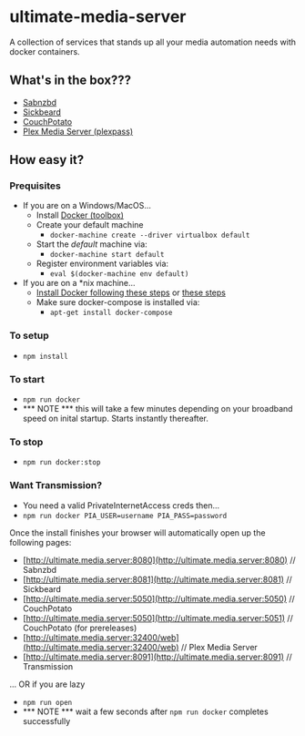 # ultimate-media-server
A collection of services that stands up all your media automation needs with docker containers.

## What's in the box???
* [Sabnzbd](http://sabnzbd.org)
* [Sickbeard](http://sickbeard.com)
* [CouchPotato](https://couchpota.to)
* [Plex Media Server (plexpass)](https://plex.tv)

## How easy it?

### Prequisites
* If you are on a Windows/MacOS...
  * Install [Docker (toolbox)](https://www.docker.com/toolbox)
  * Create your default machine
    * `docker-machine create --driver virtualbox default`
  * Start the _default_ machine via:
    * `docker-machine start default`
  * Register environment variables via:
    * `eval $(docker-machine env default)`
* If you are on a *nix machine...
  * [Install Docker following these steps](https://docs.docker.com/linux/step_one/) or [these steps](https://docs.docker.com/linux/step_one/)
  * Make sure docker-compose is installed via:
    * `apt-get install docker-compose`

### To setup
* `npm install`

### To start
* `npm run docker`
* *** NOTE *** this will take a few minutes depending on your broadband speed on inital startup. Starts instantly thereafter.

### To stop
* `npm run docker:stop`

### Want Transmission?

* You need a valid PrivateInternetAccess creds then...
* `npm run docker PIA_USER=username PIA_PASS=password`

Once the install finishes your browser will automatically open up the following pages:

* [http://ultimate.media.server:8080](http://ultimate.media.server:8080) // Sabnzbd
* [http://ultimate.media.server:8081](http://ultimate.media.server:8081) // Sickbeard
* [http://ultimate.media.server:5050](http://ultimate.media.server:5050) // CouchPotato
* [http://ultimate.media.server:5050](http://ultimate.media.server:5051) // CouchPotato (for prereleases)
* [http://ultimate.media.server:32400/web](http://ultimate.media.server:32400/web) // Plex Media Server
* [http://ultimate.media.server:8091](http://ultimate.media.server:8091) // Transmission

... OR if you are lazy
* `npm run open`
* *** NOTE *** wait a few seconds after `npm run docker` completes successfully
